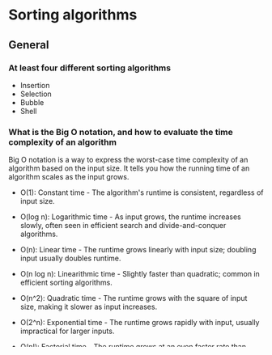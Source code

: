 
# Sorting algorithms

## General

### At least four different sorting algorithms
- Insertion 
- Selection 
- Bubble
- Shell 

### What is the Big O notation, and how to evaluate the time complexity of an algorithm
Big O notation is a way to express the worst-case time complexity of an algorithm based on the input size. It tells you how the running time of an algorithm scales as the input grows.
* O(1): Constant time - The algorithm's runtime is consistent, regardless of input size.

* O(log n): Logarithmic time - As input grows, the runtime increases slowly, often seen in efficient search and divide-and-conquer algorithms.

* O(n): Linear time - The runtime grows linearly with input size; doubling input usually doubles runtime.

* O(n log n): Linearithmic time - Slightly faster than quadratic; common in efficient sorting algorithms.

* O(n^2): Quadratic time - The runtime grows with the square of input size, making it slower as input increases.

* O(2^n): Exponential time - The runtime grows rapidly with input, usually impractical for larger inputs.

* O(n!): Factorial time - The runtime grows at an even faster rate than exponential, typically very slow and impractical.

* How to select the best sorting algorithm for a given input
* What is a stable sorting algorithm

